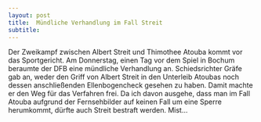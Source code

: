 ```yaml
---
layout: post
title:  Mündliche Verhandlung im Fall Streit
subtitle:  
---
```


Der Zweikampf zwischen Albert Streit und Thimothee Atouba kommt vor das Sportgericht. Am Donnerstag, einen Tag vor dem Spiel in Bochum beraumte der DFB eine mündliche Verhandlung an. Schiedsrichter Gräfe gab an, weder den Griff von Albert Streit in den Unterleib Atoubas noch dessen anschließenden Ellenbogencheck gesehen zu haben. Damit machte er den Weg für das Verfahren frei. Da ich davon ausgehe, dass man im Fall Atouba aufgrund der Fernsehbilder auf keinen Fall um eine Sperre herumkommt, dürfte auch Streit bestraft werden. Mist...


